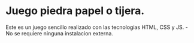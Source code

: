 # Juego piedra papel o tijera.
Este es un juego sencillo realizado con las tecnologias HTML, CSS y JS.
-No se requiere ninguna instalacion externa.
